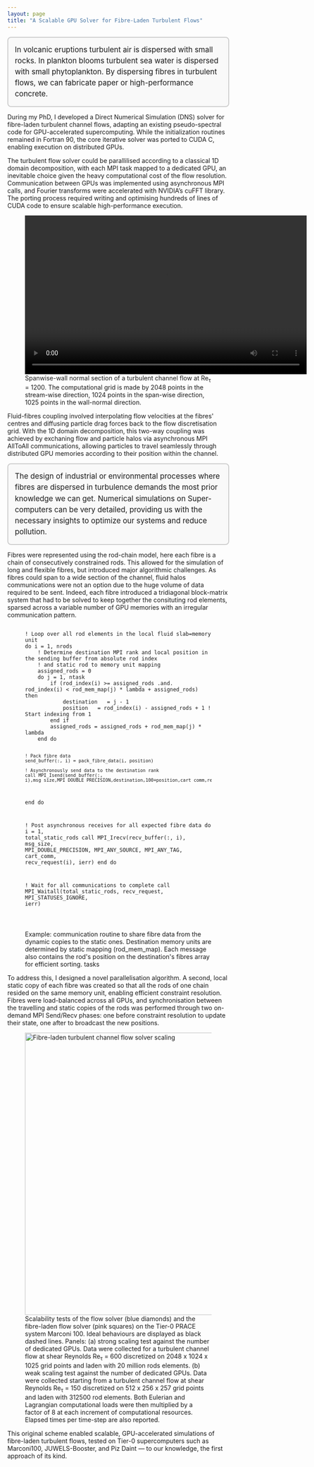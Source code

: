 ```yaml
---
layout: page
title: "A Scalable GPU Solver for Fibre-Laden Turbulent Flows"
---
```


<div style="border: 2px solid #ccc; padding: 15px; background-color: #f9f9f9; font-size: 1.2em; line-height: 1.5; border-radius: 8px;">
  In volcanic eruptions turbulent air is dispersed with small rocks. 
  In plankton blooms turbulent sea water is dispersed with small phytoplankton.
  By dispersing fibres in turbulent flows, we can fabricate paper or high-performance concrete.
</div>

During my PhD, I developed a Direct Numerical Simulation (DNS) solver for fibre-laden turbulent channel flows, adapting an existing pseudo-spectral code for GPU-accelerated supercomputing. While the initialization routines remained in Fortran 90, the core iterative solver was ported to CUDA C, enabling execution on distributed GPUs. 

The turbulent flow solver could be parallilised according to a classical 1D domain decomposition, with each MPI task mapped to a dedicated GPU, an inevitable choice given the heavy computational cost of the flow resolution.
Communication between GPUs was implemented using asynchronous MPI calls, and Fourier transforms were accelerated with NVIDIA’s cuFFT library. The porting process required writing and optimising hundreds of lines of CUDA code to ensure scalable high-performance execution.

<figure>
  <video width="640" height="360" controls>
    <source src="{{ site.baseurl }}/videos/flow_RE1200.mp4" type="video/mp4">
    Your browser does not support the video tag.
  </video>
  <figcaption>
    Spanwise-wall normal section of a turbulent channel flow at Re<sub>τ</sub> = 1200. The computational grid is made by 2048 points in the stream-wise direction, 1024 points in the span-wise direction, 1025 points in the wall-normal direction.
  </figcaption>
</figure>

Fluid-fibres coupling involved interpolating flow velocities at the fibres' centres and diffusing particle drag forces back to the flow discretisation grid. With the 1D domain decomposition, this two-way coupling was achieved by exchaning flow and particle halos via asynchronous MPI AllToAll communications, allowing particles to travel seamlessly through distributed GPU memories according to their position within the channel.

<div style="border: 2px solid #ccc; padding: 15px; background-color: #f9f9f9; font-size: 1.2em; line-height: 1.5; border-radius: 8px;">
  The design of industrial or environmental processes where fibres are dispersed in turbulence demands the most prior knowledge we can get. Numerical simulations on Super-computers can be very detailed, providing us with the necessary insights to optimize our systems and reduce pollution.
</div>

Fibres were represented using the rod-chain model, here each fibre is a chain of consecutively constrained rods. This allowed for the simulation of long and flexible fibres, but introduced major algorithmic challenges. As fibres could span to a wide section of the channel, fluid halos communications were not an option due to the huge volume of data required to be sent. Indeed, each fibre introduced a tridiagonal block-matrix system that had to be solved to keep together the consituting rod elements, sparsed across a variable number of GPU memories with an irregular communication pattern. 

<figure>
<pre><code class="language-fortran">
! Loop over all rod elements in the local fluid slab=memory unit
do i = 1, nrods
    ! Determine destination MPI rank and local position in the sending buffer from absolute rod index
    ! and static rod to memory unit mapping
    assigned_rods = 0
    do j = 1, ntask
        if (rod_index(i) >= assigned_rods .and. rod_index(i) < rod_mem_map(j) * lambda + assigned_rods) then
            destination   = j - 1
            position   = rod_index(i) - assigned_rods + 1 ! Start indexing from 1
        end if
        assigned_rods = assigned_rods + rod_mem_map(j) * lambda
    end do

    ! Pack fibre data
    send_buffer(:, i) = pack_fibre_data(i, position)

    ! Asynchronously send data to the destination rank
    call MPI_Isend(send_buffer(:, i),msg_size,MPI_DOUBLE_PRECISION,destination,100+position,cart_comm,request(i),ierr)
end do

! Post asynchronous receives for all expected fibre data
do i = 1, total_static_rods
    call MPI_Irecv(recv_buffer(:, i), msg_size, MPI_DOUBLE_PRECISION, MPI_ANY_SOURCE, MPI_ANY_TAG, cart_comm, recv_request(i), ierr)
end do

! Wait for all communications to complete
call MPI_Waitall(total_static_rods, recv_request, MPI_STATUSES_IGNORE, ierr)

</code></pre>
<figcaption>Example: communication routine to share fibre data from the dynamic copies to the static ones. Destination memory units are determined by static mapping (rod_mem_map). Each message also contains the rod's position on the destination's fibres array for efficient sorting.
 tasks</figcaption>
</figure>

To address this, I designed a novel parallelisation algorithm. A second, local static copy of each fibre was created so that all the rods of one chain resided on the same memory unit, enabling efficient constraint resolution. Fibres were load-balanced across all GPUs, and synchronisation between the travelling and static copies of the rods was performed through two on-demand MPI Send/Recv phases: one before constraint resolution to update their state, one after to broadcast the new positions.

<figure>
  <img src="{{ site.baseurl }}/images/scaling.jpg" alt="Fibre-laden turbulent channel flow solver scaling" width="640">
  <figcaption>
    Scalability tests of the flow solver (blue diamonds) and the fibre-laden flow solver (pink squares) on the Tier-0 PRACE system Marconi 100. Ideal behaviours are displayed as black dashed lines. Panels: (a) strong scaling test against the number of dedicated GPUs. Data were collected for a turbulent channel flow at shear Reynolds Re<sub>τ</sub> = 600 discretized on 2048 x 1024 x 1025 grid points and laden with 20 million rods elements. (b) weak scaling test against the number of dedicated GPUs. Data were collected starting from a turbulent channel flow at shear Reynolds Re<sub>τ</sub> = 150 discretized on 512 x 256 x 257 grid points and laden with 312500 rod elements. Both Eulerian and Lagrangian computational loads were then multiplied by a factor of 8 at each increment of computational resources. Elapsed times per time-step are also reported.
  </figcaption>
</figure>

This original scheme enabled scalable, GPU-accelerated simulations of fibre-laden turbulent flows, tested on Tier-0 supercomputers such as Marconi100, JUWELS-Booster, and Piz Daint — to our knowledge, the first approach of its kind. 
